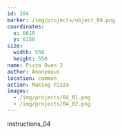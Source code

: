 ```yaml
---
id: 204
marker: /img/projects/object_04.png
coordinates:
  x: 6610
  y: 6150
size:
  width: 550
  height: 550
name: Pizza Oven 2
author: Anonymous
location: common
action: Making Pizza
images:
  - /img/projects/04_01.png
  - /img/projects/04_02.png
---
```


instructions_04
